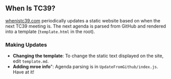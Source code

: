 ## When Is TC39?

[whenistc39.com](https://whenistc39.com) periodically updates a static website based on when the next TC39 meeting is. The next agenda is parsed from GitHub and rendered into a template (`template.html` in the root).

### Making Updates

* **Changing the template**: To change the static text displayed on the site, edit `template.md`.
* **Adding mroe info**": Agenda parsing is in `UpdateFromGithub/index.js`. Have at it!
